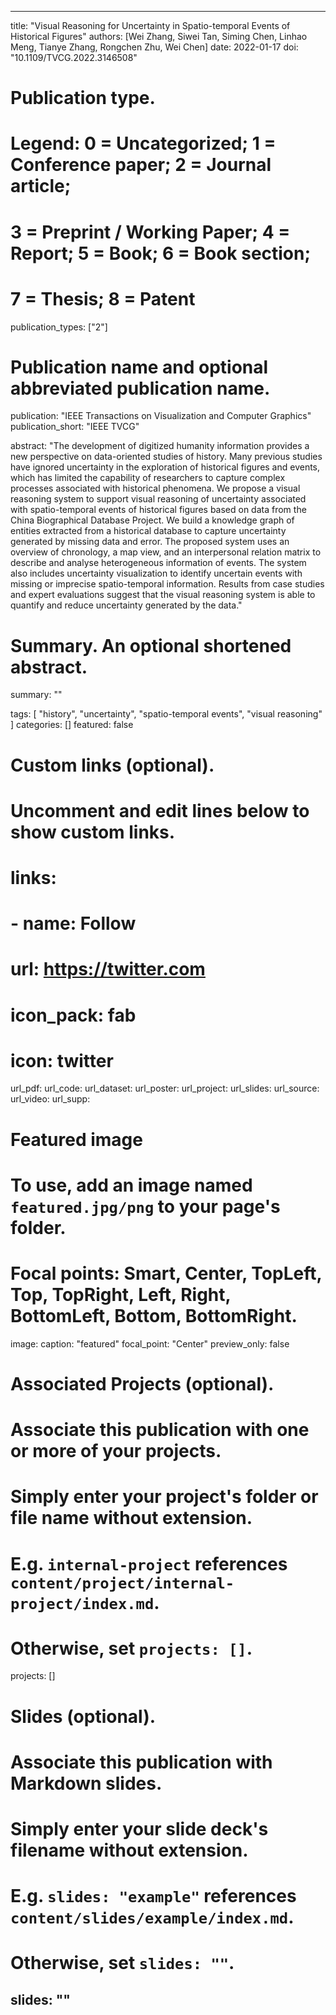 ---

title: "Visual Reasoning for Uncertainty in Spatio-temporal Events of Historical Figures"
authors: [Wei Zhang, Siwei Tan, Siming Chen, Linhao Meng, Tianye Zhang, Rongchen Zhu, Wei Chen]
date: 2022-01-17
doi: "10.1109/TVCG.2022.3146508"

# Publication type.
# Legend: 0 = Uncategorized; 1 = Conference paper; 2 = Journal article;
# 3 = Preprint / Working Paper; 4 = Report; 5 = Book; 6 = Book section;
# 7 = Thesis; 8 = Patent
publication_types: ["2"]

# Publication name and optional abbreviated publication name.
publication: "IEEE Transactions on Visualization and Computer Graphics"
publication_short: "IEEE TVCG"

abstract: "The development of digitized humanity information provides a new perspective on data-oriented studies of history. Many previous studies have ignored uncertainty in the exploration of historical figures and events, which has limited the capability of researchers to capture complex processes associated with historical phenomena. We propose a visual reasoning system to support visual reasoning of uncertainty associated with spatio-temporal events of historical figures based on data from the China Biographical Database Project. We build a knowledge graph of entities extracted from a historical database to capture uncertainty generated by missing data and error. The proposed system uses an overview of chronology, a map view, and an interpersonal relation matrix to describe and analyse heterogeneous information of events. The system also includes uncertainty visualization to identify uncertain events with missing or imprecise spatio-temporal information. Results from case studies and expert evaluations suggest that the visual reasoning system is able to quantify and reduce uncertainty generated by the data."

# Summary. An optional shortened abstract.
summary: ""

tags:
  [
    "history",
    "uncertainty",
    "spatio-temporal events",
    "visual reasoning"
  ]
categories: []
featured: false

# Custom links (optional).
#   Uncomment and edit lines below to show custom links.
# links:
# - name: Follow
#   url: https://twitter.com
#   icon_pack: fab
#   icon: twitter

url_pdf:
url_code:
url_dataset:
url_poster:
url_project:
url_slides:
url_source:
url_video:
url_supp:

# Featured image
# To use, add an image named `featured.jpg/png` to your page's folder.
# Focal points: Smart, Center, TopLeft, Top, TopRight, Left, Right, BottomLeft, Bottom, BottomRight.
image:
  caption: "featured"
  focal_point: "Center"
  preview_only: false

# Associated Projects (optional).
#   Associate this publication with one or more of your projects.
#   Simply enter your project's folder or file name without extension.
#   E.g. `internal-project` references `content/project/internal-project/index.md`.
#   Otherwise, set `projects: []`.
projects: []

# Slides (optional).
#   Associate this publication with Markdown slides.
#   Simply enter your slide deck's filename without extension.
#   E.g. `slides: "example"` references `content/slides/example/index.md`.
#   Otherwise, set `slides: ""`.
slides: ""
---
